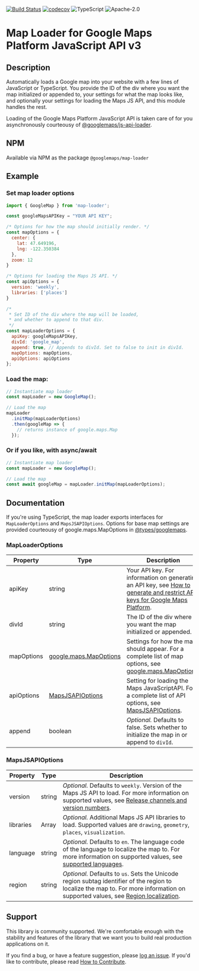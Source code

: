 [![Build Status](https://travis-ci.org/googlemaps/v3-utility-library.svg?branch=master)](https://travis-ci.org/googlemaps/v3-utility-library)
[![codecov](https://codecov.io/gh/googlemaps/v3-utility-library/branch/master/graph/badge.svg)](https://codecov.io/gh/googlemaps/v3-utility-library)
![TypeScript](https://badgen.net/badge/icon/Typed?icon=typescript&label&labelColor=blue&color=555555)
![Apache-2.0](https://img.shields.io/badge/license-Apache-blue)

Map Loader for Google Maps Platform JavaScript API v3
==================================

## Description
Automatically loads a Google map into your website with a few lines of JavaScript or TypeScript. You provide the ID of the div where you want the map initialized or appended to, your settings for what the map looks like, and optionally your settings for loading the Maps JS API, and this module handles the rest.

Loading of the Google Maps Platform JavaScript API is taken care of for you asynchronously courteousy of [@googlemaps/js-api-loader](https://www.npmjs.com/package/@googlemaps/js-api-loader).

## NPM

Available via NPM as the package `@googlemaps/map-loader`

## Example

### Set map loader options
``` javascript
import { GoogleMap } from 'map-loader';

const googleMapsAPIKey = "YOUR API KEY";

/* Options for how the map should initially render. */
const mapOptions = {
  center: {
    lat: 47.649196,
    lng: -122.350384
  },
  zoom: 12
}

/* Options for loading the Maps JS API. */
const apiOptions = {
  version: 'weekly',
  libraries: ['places']
}

/*
 * Set ID of the div where the map will be loaded,
 * and whether to append to that div.
 */
const mapLoaderOptions = {
  apiKey: googleMapsAPIKey,
  divId: 'google_map',
  append: true, // Appends to divId. Set to false to init in divId.
  mapOptions: mapOptions,
  apiOptions: apiOptions
};
```
### Load the map:
``` javascript
// Instantiate map loader
const mapLoader = new GoogleMap();

// Load the map
mapLoader
  .initMap(mapLoaderOptions)
  .then(googleMap => {
    // returns instance of google.maps.Map
  });
```

### Or if you like, with async/await
``` javascript
// Instantiate map loader
const mapLoader = new GoogleMap();

// Load the map
const await googleMap = mapLoader.initMap(mapLoaderOptions);
```

## Documentation

If you're using TypeScript, the map loader exports interfaces for `MapLoaderOptions` and `MapsJSAPIOptions`. Options for base map settings are provided courteousy of google.maps.MapOptions in [@types/googlemaps](https://www.npmjs.com/package/@types/googlemaps).


### MapLoaderOptions

| Property | Type | Description |
| -------- | ---- | ----------- |
| apiKey | string | Your API key. For information on generating an API key, see [How to generate and restrict API keys for Google Maps Platform](https://youtu.be/2_HZObVbe-g). |
| divId | string | The ID of the div where you want the map initialized or appended. |
| mapOptions | [google.maps.MapOptions](https://github.com/DefinitelyTyped/DefinitelyTyped/blob/master/types/googlemaps/index.d.ts#L479) | Settings for how the map should appear. For a complete list of map options, see [google.maps.MapOptions](https://github.com/DefinitelyTyped/DefinitelyTyped/blob/master/types/googlemaps/index.d.ts#L479). |
| apiOptions | [MapsJSAPIOptions](#mapsjsapioptions) | Setting for loading the Maps JavaScriptAPI. For a complete list of API options, see [MapsJSAPIOptions](#mapsjsapioptions). |
| append | boolean | *Optional.* Defaults to false. Sets whether to initialize the map in or append to `divId`. |

### MapsJSAPIOptions

| Property | Type  | Description |
| -------- | ----- | ----------- |
| version | string | *Optional.* Defaults to `weekly`. Version of the Maps JS API to load. For more information on supported values, see [Release channels and version numbers](https://developers.google.com/maps/documentation/javascript/versions#release-channels-and-version-numbers). |
| libraries | Array<string> | *Optional.* Additional Maps JS API libraries to load. Supported values are `drawing`, `geometry`, `places`, `visualization`. |
| language | string | *Optional.* Defaults to `en`. The language code of the language to localize the map to. For more information on supported values, see [supported languages](https://developers.google.com/maps/faq#languagesupport). |
| region | string | *Optional.* Defaults to `us`. Sets the Unicode region subtag identifier of the region to localize the map to. For more information on supported values, see [Region localization](https://developers.google.com/maps/documentation/javascript/localization#Region). |

## Support

This library is community supported. We're comfortable enough with the stability and features of
the library that we want you to build real production applications on it.

If you find a bug, or have a feature suggestion, please [log an issue][issues]. If you'd like to
contribute, please read [How to Contribute][contrib].

[issues]: https://github.com/googlemaps/js-map-loader/issues
[contrib]: https://github.com/googlemaps/js-map-loader/blob/master/CONTRIBUTING.md
